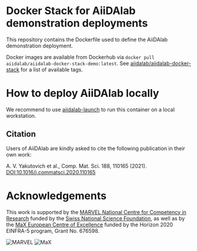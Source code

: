 # Docker Stack for AiiDAlab demonstration deployments

This repository contains the Dockerfile used to define the AiiDAlab demonstration deployment.

Docker images are available from Dockerhub via `docker pull aiidalab/aiidalab-docker-stack-demo:latest`.
See [aiidalab/aiidalab-docker-stack](https://hub.docker.com/repository/docker/aiidalab/aiidalab-docker-stack-demo) for a list of available tags.

# How to deploy AiiDAlab locally

We recommend to use [aiidalab-launch](https://aiidalab.readthedocs.io/en/latest/usage/index.html#aiidalab-launch) to run this container on a local workstation.

## Citation

Users of AiiDAlab are kindly asked to cite the following publication in their own work:

A. V. Yakutovich et al., Comp. Mat. Sci. 188, 110165 (2021).
[DOI:10.1016/j.commatsci.2020.110165](https://doi.org/10.1016/j.commatsci.2020.110165)

# Acknowledgements

This work is supported by the [MARVEL National Centre for Competency in Research](<http://nccr-marvel.ch>)
funded by the [Swiss National Science Foundation](<http://www.snf.ch/en>), as well as by the [MaX
European Centre of Excellence](<http://www.max-centre.eu/>) funded by the Horizon 2020 EINFRA-5 program,
Grant No. 676598.

![MARVEL](miscellaneous/logos/MARVEL.png)
![MaX](miscellaneous/logos/MaX.png)
